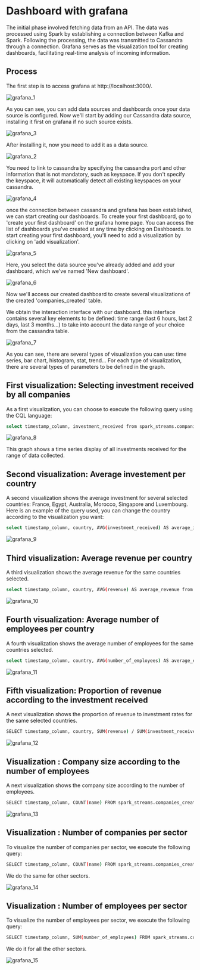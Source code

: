 # Dashboard with grafana

The initial phase involved fetching data from an API. The data was processed using Spark by establishing a connection between Kafka and Spark. Following the processing, the data was transmitted to Cassandra through a connection. Grafana serves as the visualization tool for creating dashboards, facilitating real-time analysis of incoming information.

## Process
The first step is to access grafana at http://localhost:3000/.

![grafana_1](https://github.com/Laguilbee/Real-Time-DataPipeline-BigData/assets/48654943/e22c74b0-b21c-4243-b431-1da7f5fca020)

As you can see, you can add data sources and dashboards once your data source is configured. Now we'll start by adding our Cassandra data source, installing it first on grafana if no such source exists. 

![grafana_3](https://github.com/Laguilbee/Real-Time-DataPipeline-BigData/assets/48654943/75e94938-5bb0-4b14-a6d0-99322f38ea75)

After installing it, now you need to add it as a data source.

![grafana_2](https://github.com/Laguilbee/Real-Time-DataPipeline-BigData/assets/48654943/cf0ce1ac-1edd-43f1-844e-fbe641666527)

You need to link to cassandra by specifying the cassandra port and other information that is not mandatory, such as keyspace. If you don't specify the keyspace, it will automatically detect all existing keyspaces on your cassandra. 

![grafana_4](https://github.com/Laguilbee/Real-Time-DataPipeline-BigData/assets/48654943/ff5c8e7f-78d7-4410-9fdb-78dc7d5e563a)

once the connection between cassandra and grafana has been established, we can start creating our dashboards. To create your first dashboard, go to 'create your first dashboard' on the grafana home page. You can access the list of dashboards you've created at any time by clicking on Dashboards. 
to start creating your first dashboard, you'll need to add a visualization by clicking on 'add visualization'. 

![grafana_5](https://github.com/Laguilbee/Real-Time-DataPipeline-BigData/assets/48654943/a84df548-6ed5-4fe6-ad8f-62dc6acf1584)

Here, you select the data source you've already added and add your dashboard, which we've named 'New dashboard'. 

![grafana_6](https://github.com/Laguilbee/Real-Time-DataPipeline-BigData/assets/48654943/4c8e7345-d2ae-470e-8226-eebab0f8639e)

Now we'll access our created dashboard to create several visualizations of the created 'companies_created' table. 

We obtain the interaction interface with our dashboard. this interface contains several key elements to be defined: time range (last 6 hours, last 2 days, last 3 months...) to take into account the data range of your choice from the cassandra table.


![grafana_7](https://github.com/Laguilbee/Real-Time-DataPipeline-BigData/assets/48654943/69646c91-0615-4cc1-9805-813e6d0a1c4b)

As you can see, there are several types of visualization you can use: time series, bar chart, histogram, stat, trend... For each type of visualization, there are several types of parameters to be defined in the graph. 

## First visualization: Selecting investment received by all companies

As a first visualization, you can choose to execute the following query using the CQL language:

```bash
select timestamp_column, investment_received from spark_streams.companies_created;
```

![grafana_8](https://github.com/Laguilbee/Real-Time-DataPipeline-BigData/assets/48654943/30c71f6b-0514-4126-9e49-db4384fc4e62)

This graph shows a time series display of all investments received for the range of data collected.

## Second visualization: Average investement per country

A second visualization shows the average investment for several selected countries: France, Egypt, Australia, Morocco, Singapore and Luxembourg. Here is an example of the query used, you can change the country according to the visualization you want:

```bash
select timestamp_column, country, AVG(investment_received) AS average_investment from spark_streams.companies_created WHERE country='France' ALLOW FILTERING;
```

![grafana_9](https://github.com/Laguilbee/Real-Time-DataPipeline-BigData/assets/48654943/96f0d1c2-5b5c-4e44-886d-219d067a9e56)

## Third visualization: Average revenue per country

A third visualization shows the average revenue for the same countries selected.

```bash
select timestamp_column, country, AVG(revenue) AS average_revenue from spark_streams.companies_created WHERE country='France' ALLOW FILTERING;
```

![grafana_10](https://github.com/Laguilbee/Real-Time-DataPipeline-BigData/assets/48654943/f72bc6d9-5cfe-4389-b26b-2cd407911c67)

## Fourth visualization: Average number of employees per country

A fourth visualization shows the average number of employees for the same countries selected.

```bash
select timestamp_column, country, AVG(number_of_employees) AS average_employees from spark_streams.companies_created WHERE country='France' ALLOW FILTERING;
```

![grafana_11](https://github.com/Laguilbee/Real-Time-DataPipeline-BigData/assets/48654943/836439c8-d24b-4248-86f9-fbdf6fd63b6c)

## Fifth visualization: Proportion of revenue according to the investment received

A next visualization shows the proportion of revenue to investment rates for the same selected countries. 

```bash
SELECT timestamp_column, country, SUM(revenue) / SUM(investment_received) * 100 AS investment_percentage FROM spark_streams.companies_created WHERE country='France' ALLOW FILTERING;
```

![grafana_12](https://github.com/Laguilbee/Real-Time-DataPipeline-BigData/assets/48654943/d203c6b7-fb61-41af-a50b-363102daf1b6)

## Visualization : Company size according to the number of employees

A next visualization shows the company size according to the number of employees. 

```bash
SELECT timestamp_column, COUNT(name) FROM spark_streams.companies_created WHERE number_of_employees >= 10 AND number_of_employees < 49 ALLOW FILTERING;;
```
![grafana_13](https://github.com/Laguilbee/Real-Time-DataPipeline-BigData/assets/48654943/4b7a3997-5ce0-4523-8ba7-f8d0de0d1601)

## Visualization : Number of companies per sector

To visualize the number of companies per sector, we execute the following query:

```bash
SELECT timestamp_column, COUNT(name) FROM spark_streams.companies_created WHERE sector='Technology' ALLOW FILTERING; 
```
We do the same for other sectors.

![grafana_14](https://github.com/Laguilbee/Real-Time-DataPipeline-BigData/assets/48654943/dd3bb062-5302-4b90-ac92-963f1b088d5c)

## Visualization : Number of employees per sector

To visualize the number of employees per sector, we execute the following query:

```bash
SELECT timestamp_column, SUM(number_of_employees) FROM spark_streams.companies_created WHERE sector='Technology' ALLOW FILTERING;
```

We do it for all the other sectors. 

![grafana_15](https://github.com/Laguilbee/Real-Time-DataPipeline-BigData/assets/48654943/a86875b4-d8ed-46cc-a289-8546631c9a33)

